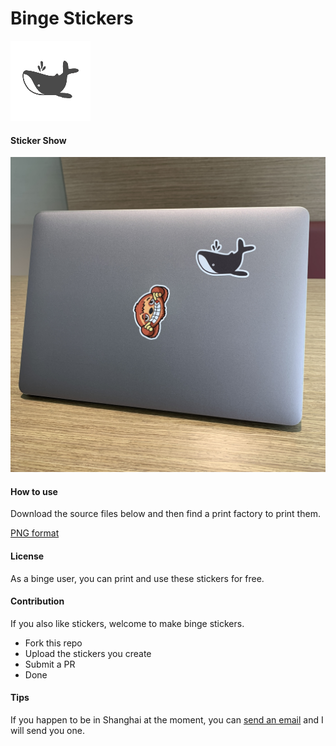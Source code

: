 # Binge Stickers

![](binge_logo.png)

#### Sticker Show

![](sticker_show.jpg)

#### How to use

Download the source files below and then find a print factory to print them.

[PNG format](https://github.com/Binge/stickers/blob/master/binge_logo_sticker.png)

#### License

As a binge user, you can print and use these stickers for free.

#### Contribution

If you also like stickers, welcome to make binge stickers.

- Fork this repo
- Upload the stickers you create
- Submit a PR
- Done

#### Tips

If you happen to be in Shanghai at the moment, you can [send an email](mailto:hi@binge.org) and I will send you one.
